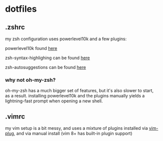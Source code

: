 # dotfiles

## .zshrc

my zsh configuration uses powerlevel10k and a few plugins:

powerlevel10k found [here](https://github.com/romkatv/powerlevel10k)

zsh-syntax-highlighing can be found [here](https://github.com/zsh-users/zsh-syntax-highlighting)

zsh-autosuggestions can be found [here](https://github.com/zsh-users/zsh-autosuggestions)

### why not oh-my-zsh?

oh-my-zsh has a much bigger set of features, but it's also slower to start, as a result. installing powerlevel10k and the plugins manually yields a lightning-fast prompt when opening a new shell.


## .vimrc

my vim setup is a bit messy, and uses a mixture of plugins installed via [vim-plug](https://github.com/junegunn/vim-plug), and via manual install (vim 8+ has built-in plugin support)
